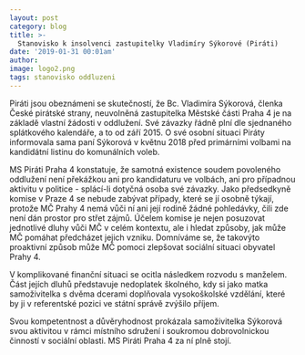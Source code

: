 ```yaml
---
layout: post
category: blog
title: >-  
  Stanovisko k insolvenci zastupitelky Vladimíry Sýkorové (Piráti)
date: '2019-01-31 00:01am'
author: 
image: logo2.png
tags: stanovisko oddluzeni 
---
```


Piráti jsou obeznámeni se skutečností, že Bc. Vladimíra Sýkorová, členka České pirátské strany, neuvolněná zastupitelka Městské části Praha 4 je na základě vlastní žádosti v oddlužení. Své závazky řádně plní dle sjednaného splátkového kalendáře, a to od září 2015. O své osobní situaci Piráty informovala sama paní Sýkorová v květnu 2018 před primárními volbami na kandidátní listinu do komunálních voleb. 

MS Piráti Praha 4 konstatuje, že samotná existence soudem povoleného oddlužení není překážkou ani pro kandidaturu ve volbách, ani pro případnou aktivitu v politice - splácí-li dotyčná osoba své závazky. Jako předsedkyně komise v Praze 4 se nebude zabývat případy, které se jí osobně týkají, protože MČ Prahy 4 nemá vůči ní ani její rodině žádné pohledávky, čili zde není dán prostor pro střet zájmů. Účelem komise je nejen posuzovat jednotlivé dluhy vůči MČ v celém kontextu, ale i hledat způsoby, jak může MČ pomáhat předcházet jejich vzniku. Domníváme se, že takovýto proaktivní způsob může MČ pomoci zlepšovat sociální situaci obyvatel Prahy 4.  

V komplikované finanční situaci se ocitla následkem rozvodu s manželem. Část jejích dluhů představuje nedoplatek školného, kdy si jako matka samoživitelka s dvěma dcerami doplňovala vysokoškolské vzdělání, které by ji v referentské pozici ve státní správě zvýšilo příjem.

Svou kompetentnost a důvěryhodnost prokázala samoživitelka Sýkorová svou  aktivitou v rámci místního sdružení i soukromou dobrovolnickou činností v sociální oblasti. MS Piráti Praha 4 za ní plně stojí.




 



